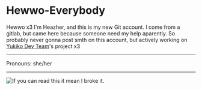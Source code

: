 # Hewwo-Everybody
Hewwo x3 I'm Heazher, and this is my new Git account. I come from a gitlab, but came here because someone need my help aparently. So probably never gonna post smth on this account, but actively working on [Yukiko Dev Team](https://github.com/Yukiko-Dev-Team)'s project x3 
______________________________________
Pronouns: she/her
______________________________________
![If you can read this it mean I broke it.](https://placewaifu.com/image/600)
